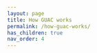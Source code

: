 ```yaml
---
layout: page
title: How GUAC works
permalink: /how-guac-works/
has_children: true
nav_order: 4
---
```

